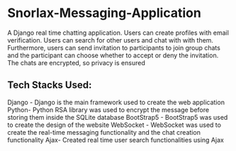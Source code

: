 # Snorlax-Messaging-Application
A Django real time chatting application. Users can create profiles with email verification. Users can search for other users and chat with with them. Furthermore, users can send invitation to participants to join group chats and the participant can choose whether to accept or deny the invitation. The chats are encrypted, so privacy is ensured
## Tech Stacks Used:
Django - Django is the main framework used to create the web application
Python- Python RSA library was used to encrypt the message before storing them inside the SQLite database
BootStrap5 - BootStrap5 was used to create the design of the website
WebSocket - WebSocket was used to create the real-time messaging functionality and the chat creation functionality
Ajax- Created real time user search functionalities using Ajax
